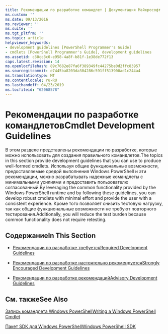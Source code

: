 ```yaml
---
title: Рекомендации по разработке командлет | Документация Майкрософт
ms.custom: ''
ms.date: 09/13/2016
ms.reviewer: ''
ms.suite: ''
ms.tgt_pltfrm: ''
ms.topic: article
helpviewer_keywords:
- development guidelines [PowerShell Programmer's Guide]
- cmdlets [PowerShell Programmer's Guide], development guidelines
ms.assetid: c30cc3c0-e958-4a8f-b81f-1e38de772f13
caps.latest.revision: 14
ms.openlocfilehash: 89c7682e87fa6f389349fc44275be0d2ffc83957
ms.sourcegitcommit: e7445ba8203da304286c591ff513900ad1c244a4
ms.translationtype: MT
ms.contentlocale: ru-RU
ms.lasthandoff: 04/23/2019
ms.locfileid: "62068578"
---
```

# <a name="cmdlet-development-guidelines"></a><span data-ttu-id="2fada-102">Рекомендации по разработке командлетов</span><span class="sxs-lookup"><span data-stu-id="2fada-102">Cmdlet Development Guidelines</span></span>

<span data-ttu-id="2fada-103">В этом разделе представлены рекомендации по разработке, которые можно использовать для создания правильного командлетов.</span><span class="sxs-lookup"><span data-stu-id="2fada-103">The topics in this section provide development guidelines that you can use to produce well-formed cmdlets.</span></span> <span data-ttu-id="2fada-104">Используя общие функциональные возможности, предоставляемые средой выполнения Windows PowerShell и эти рекомендации, можно разрабатывать надежные командлеты с минимальными усилиями и предоставить пользователю согласованный.</span><span class="sxs-lookup"><span data-stu-id="2fada-104">By leveraging the common functionality provided by the Windows PowerShell runtime and by following these guidelines, you can develop robust cmdlets with minimal effort and provide the user with a consistent experience.</span></span> <span data-ttu-id="2fada-105">Кроме того позволяет снизить тестовую нагрузку, так как общие функциональные возможности не требуют повторного тестирования.</span><span class="sxs-lookup"><span data-stu-id="2fada-105">Additionally, you will reduce the test burden because common functionality does not require retesting.</span></span>

## <a name="in-this-section"></a><span data-ttu-id="2fada-106">Содержание</span><span class="sxs-lookup"><span data-stu-id="2fada-106">In This Section</span></span>

- [<span data-ttu-id="2fada-107">Рекомендации по разработке требуется</span><span class="sxs-lookup"><span data-stu-id="2fada-107">Required Development Guidelines</span></span>](./required-development-guidelines.md)

- [<span data-ttu-id="2fada-108">Рекомендации по разработке настоятельно рекомендуется</span><span class="sxs-lookup"><span data-stu-id="2fada-108">Strongly Encouraged Development Guidelines</span></span>](./strongly-encouraged-development-guidelines.md)

- [<span data-ttu-id="2fada-109">Рекомендации по разработке рекомендаций</span><span class="sxs-lookup"><span data-stu-id="2fada-109">Advisory Development Guidelines</span></span>](./advisory-development-guidelines.md)

## <a name="see-also"></a><span data-ttu-id="2fada-110">См. также</span><span class="sxs-lookup"><span data-stu-id="2fada-110">See Also</span></span>

[<span data-ttu-id="2fada-111">Запись командлета Windows PowerShell</span><span class="sxs-lookup"><span data-stu-id="2fada-111">Writing a Windows PowerShell Cmdlet</span></span>](./writing-a-windows-powershell-cmdlet.md)

[<span data-ttu-id="2fada-112">Пакет SDK для Windows PowerShell</span><span class="sxs-lookup"><span data-stu-id="2fada-112">Windows PowerShell SDK</span></span>](../windows-powershell-reference.md)

